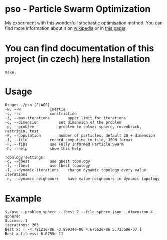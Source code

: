 pso - Particle Swarm Optimization
=================================

My experiment with this wonderfull stochastic optimisation method. You can find more information about it on [wikipedia](http://en.wikipedia.org/wiki/Particle_swarm_optimization) or in [this paper](ftp://emci.udg.edu/amade/mms/OME/treballs/articles_PSO/Particle-swarm-optimization-SI-Vol-1.pdf).

You can find documentation of this project (in czech) [here](http://www.stud.fit.vutbr.cz/~xsebek02/sfc/pso.pdf)
Installation
============
```
make
````

Usage
=====
```
Usage: ./pso [FLAGS]
-w, --w				inertia
-c, --c				constriction
-i, --max-iterations		upper limit for iterations
-d, --dimension			set dimension of the problem
-p, --problem			problem to solve: sphere, rosenbrock, rastrigin, test
-P, --population		number of particles, default 20 + dimension
-f, --file			record computing to file, JSON format
-F, --fips			use Fully Informed Particle Swarm
-h, --help			show this help

Topology settings:
-g, --gbest			use gbest topology
-l, --lbest			use lbest topology
-I, --dynamic-iterations	change dynamic topology every value iterations
-n, --dynamic-neighbours	have value neighbours in dynamic topology
```

Example
======
```
$./pso --problem sphere --lbest 2 --file sphere.json --dimension 4
sphere:
Success: 1
iterations: 203
Best x: [ -4.78121e-06 -3.89934e-06 4.67562e-06 5.73368e-07 ]
Best x fitness: 6.0255e-11
```
